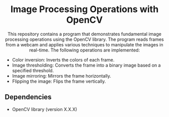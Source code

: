 <h1 align="center">Image Processing Operations with OpenCV</h1>

<p align="center">
  This repository contains a program that demonstrates fundamental image processing operations using the OpenCV library. The program reads frames from a webcam and applies various techniques to manipulate the images in real-time. The following operations are implemented:
</p>

<ul>
  <li>Color inversion: Inverts the colors of each frame.</li>
  <li>Image thresholding: Converts the frame into a binary image based on a specified threshold.</li>
  <li>Image mirroring: Mirrors the frame horizontally.</li>
  <li>Flipping the image: Flips the frame vertically.</li>
</ul>

<h2>Dependencies</h2>

<ul>
  <li>OpenCV library (version X.X.X)</li>
</ul>

